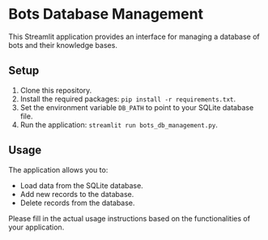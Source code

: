 
# Bots Database Management

This Streamlit application provides an interface for managing a database of bots and their knowledge bases.

## Setup

1. Clone this repository.
2. Install the required packages: `pip install -r requirements.txt`.
3. Set the environment variable `DB_PATH` to point to your SQLite database file.
4. Run the application: `streamlit run bots_db_management.py`.

## Usage

The application allows you to:
- Load data from the SQLite database.
- Add new records to the database.
- Delete records from the database.

Please fill in the actual usage instructions based on the functionalities of your application.
